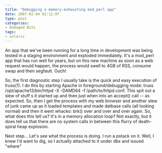 ```yaml
---
title: "Debugging a memory-exhausting mod_perl app"
date: 2007-02-04 02:12:07
type: post
categories:
- Damaged Bits
tags:
- solaris
---
```


<p> An app that we've been running for a long time in development was being tested in a staging environment and exploded immediately.  It's a mod_perl app that has run well for years, but on this new machine as soon as a web request would happen, the process would swell to 4GB of RSS, consume swap and then segfault.  Ouch! </p>  <p> So, the first diagnostic step I usually take is the quick and easy execution of truss(1).  I do this by starting Apache in foreground/debugging mode: truss /opt/apache13/bin/httpd -X -DAMD64 -f /path/to/httpd.conf.  This spit out a slew of stuff s it started up and then just when into an accept() call -- as expected.  So, then I get the process with my web browser and another slew of junk came up as it loaded templates and made datbase calls (all looking normal) and then it went whacko: brk() over and over and over again.  So, what does this tell us?  It's in a memory allocation loop?  Not exactly, but it does tell us that there are no system calls in between this flurry of death-spiral heap explosion. </p>  <p> Next step... Let's see what the process is doing.  I run a pstack on it.  Well, I knew I'd want to dig, so I actually attached to it under dbx and issued "where" </p> 
